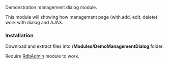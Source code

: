 Demonstration management dialog module.

This module will showing how management page (with add, edit, delete) work with dialog and AJAX.

### Installation
Download and extract files into **/Modules/DemoManagementDialog** folder.

Require [RdbAdmin] module to work.

[RdbAdmin]:https://github.com/RundizBones/ModuleAdmin